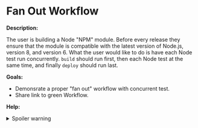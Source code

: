 # Fan Out Workflow

**Description:**

The user is building a Node "NPM" module. Before every release they ensure that the module is compatible with the latest version of Node.js, version 8, and version 6. What the user would like to do is have each Node test run concurrently. `build` should run first, then each Node test at the same time, and finally `deploy` should run last.

**Goals:**

- Demonsrate a proper "fan out" workflow with concurrent test.
- Share link to green Workflow.


**Help:**
<details>
  <summary>Spoiler warning</summary>
  * https://circleci.com/docs/2.0/workflows-overview/
</details>